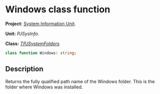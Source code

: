 # Windows class function #

**Project:** [System Information Unit](../API.md).

**Unit:** _PJSysInfo_.

**Class:** _[TPJSystemFolders](./TPJSystemFolders.md)_

```pascal
class function Windows: string;
```

## Description ##

Returns the fully qualified path name of the Windows folder. This is the folder where Windows was installed.